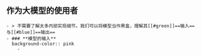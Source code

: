 ## **作为大模型的使用者**
	- > 不需要了解太多内部实现细节。我们可以将模型当作黑盒，理解其[[#green]]==输入==与[[#blue]]==输出==
	- ### **模型的输入**
	  background-color:: pink
		-